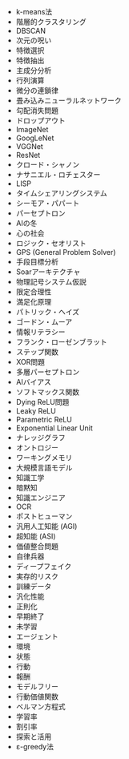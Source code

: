 [//]: # (未作成記事一覧)
- k-means法
- 階層的クラスタリング
- DBSCAN
- 次元の呪い
- 特徴選択
- 特徴抽出
- 主成分分析
- 行列演算
- 微分の連鎖律
- 畳み込みニューラルネットワーク
- 勾配消失問題
- ドロップアウト
- ImageNet
- GoogLeNet
- VGGNet
- ResNet
- クロード・シャノン
- ナサニエル・ロチェスター
- LISP
- タイムシェアリングシステム
- シーモア・パパート
- パーセプトロン
- AIの冬
- 心の社会
- ロジック・セオリスト
- GPS (General Problem Solver)
- 手段目標分析
- Soarアーキテクチャ
- 物理記号システム仮説
- 限定合理性
- 満足化原理
- パトリック・ヘイズ
- ゴードン・ムーア
- 情報リテラシー
- フランク・ローゼンブラット
- ステップ関数
- XOR問題
- 多層パーセプトロン
- AIバイアス
- ソフトマックス関数
- Dying ReLU問題
- Leaky ReLU
- Parametric ReLU
- Exponential Linear Unit
- ナレッジグラフ
- オントロジー
- ワーキングメモリ
- 大規模言語モデル
- 知識工学
- 暗黙知
- 知識エンジニア
- OCR
- ポストヒューマン
- 汎用人工知能 (AGI)
- 超知能 (ASI)
- 価値整合問題
- 自律兵器
- ディープフェイク
- 実存的リスク
- 訓練データ
- 汎化性能
- 正則化
- 早期終了
- 未学習
- エージェント
- 環境
- 状態
- 行動
- 報酬
- モデルフリー
- 行動価値関数
- ベルマン方程式
- 学習率
- 割引率
- 探索と活用
- ε-greedy法